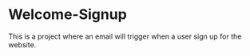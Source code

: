 # Welcome-Signup
This is a project where an email will trigger when a user sign up for the website.
